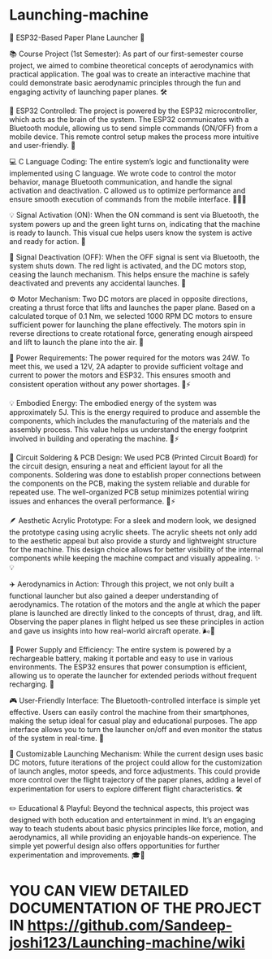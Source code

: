 # Launching-machine
🚀 ESP32-Based Paper Plane Launcher 🚀

📚 Course Project (1st Semester):
As part of our first-semester course project, we aimed to combine theoretical concepts of aerodynamics with practical application. The goal was to create an interactive machine that could demonstrate basic aerodynamic principles through the fun and engaging activity of launching paper planes. 🛠️

🔧 ESP32 Controlled:
The project is powered by the ESP32 microcontroller, which acts as the brain of the system. The ESP32 communicates with a Bluetooth module, allowing us to send simple commands (ON/OFF) from a mobile device. This remote control setup makes the process more intuitive and user-friendly. 📱

💻 C Language Coding:
The entire system’s logic and functionality were implemented using C language. We wrote code to control the motor behavior, manage Bluetooth communication, and handle the signal activation and deactivation. C allowed us to optimize performance and ensure smooth execution of commands from the mobile interface. 👨‍💻💡

💡 Signal Activation (ON):
When the ON command is sent via Bluetooth, the system powers up and the green light turns on, indicating that the machine is ready to launch. This visual cue helps users know the system is active and ready for action. 💚

🔴 Signal Deactivation (OFF):
When the OFF signal is sent via Bluetooth, the system shuts down. The red light is activated, and the DC motors stop, ceasing the launch mechanism. This helps ensure the machine is safely deactivated and prevents any accidental launches. 🔴

⚙️ Motor Mechanism:
Two DC motors are placed in opposite directions, creating a thrust force that lifts and launches the paper plane. Based on a calculated torque of 0.1 Nm, we selected 1000 RPM DC motors to ensure sufficient power for launching the plane effectively. The motors spin in reverse directions to create rotational force, generating enough airspeed and lift to launch the plane into the air. 🔄

🔌 Power Requirements:
The power required for the motors was 24W. To meet this, we used a 12V, 2A adapter to provide sufficient voltage and current to power the motors and ESP32. This ensures smooth and consistent operation without any power shortages. 🔋⚡

💡 Embodied Energy:
The embodied energy of the system was approximately 5J. This is the energy required to produce and assemble the components, which includes the manufacturing of the materials and the assembly process. This value helps us understand the energy footprint involved in building and operating the machine. 🔋⚡

🔌 Circuit Soldering & PCB Design:
We used PCB (Printed Circuit Board) for the circuit design, ensuring a neat and efficient layout for all the components. Soldering was done to establish proper connections between the components on the PCB, making the system reliable and durable for repeated use. The well-organized PCB setup minimizes potential wiring issues and enhances the overall performance. 🔩⚡

🪶 Aesthetic Acrylic Prototype:
For a sleek and modern look, we designed the prototype casing using acrylic sheets. The acrylic sheets not only add to the aesthetic appeal but also provide a sturdy and lightweight structure for the machine. This design choice allows for better visibility of the internal components while keeping the machine compact and visually appealing. ✨💡

✈️ Aerodynamics in Action:
Through this project, we not only built a functional launcher but also gained a deeper understanding of aerodynamics. The rotation of the motors and the angle at which the paper plane is launched are directly linked to the concepts of thrust, drag, and lift. Observing the paper planes in flight helped us see these principles in action and gave us insights into how real-world aircraft operate. 🌬️📏

🔋 Power Supply and Efficiency:
The entire system is powered by a rechargeable battery, making it portable and easy to use in various environments. The ESP32 ensures that power consumption is efficient, allowing us to operate the launcher for extended periods without frequent recharging. 🔋

🎮 User-Friendly Interface:
The Bluetooth-controlled interface is simple yet effective. Users can easily control the machine from their smartphones, making the setup ideal for casual play and educational purposes. The app interface allows you to turn the launcher on/off and even monitor the status of the system in real-time. 📲

🔧 Customizable Launching Mechanism:
While the current design uses basic DC motors, future iterations of the project could allow for the customization of launch angles, motor speeds, and force adjustments. This could provide more control over the flight trajectory of the paper planes, adding a level of experimentation for users to explore different flight characteristics. 🛠️

✏️ Educational & Playful:
Beyond the technical aspects, this project was designed with both education and entertainment in mind. It’s an engaging way to teach students about basic physics principles like force, motion, and aerodynamics, all while providing an enjoyable hands-on experience. The simple yet powerful design also offers opportunities for further experimentation and improvements. 🎓🎉



 # YOU CAN VIEW DETAILED DOCUMENTATION OF THE PROJECT IN https://github.com/Sandeep-joshi123/Launching-machine/wiki
